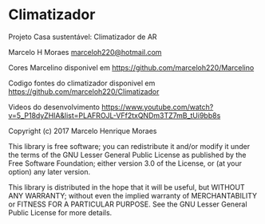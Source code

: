 # Climatizador
Projeto Casa sustentável: Climatizador de AR

Marcelo H Moraes
marceloh220@hotmail.com

Cores Marcelino disponivel em
https://github.com/marceloh220/Marcelino

Codigo fontes do climatizador disponivel em
https://github.com/marceloh220/Climatizador

Videos do desenvolvimento
https://www.youtube.com/watch?v=5_P18dyZHlA&list=PLAFROJL-VFf2txQNDm3TZ7mB_tUi9bb8s

Copyright (c) 2017 Marcelo Henrique Moraes

This library is free software; you can redistribute it and/or
modify it under the terms of the GNU Lesser General Public
License as published by the Free Software Foundation; either
version 3.0 of the License, or (at your option) any later version.

This library is distributed in the hope that it will be useful,
but WITHOUT ANY WARRANTY; without even the implied warranty of
MERCHANTABILITY or FITNESS FOR A PARTICULAR PURPOSE.  See the GNU
Lesser General Public License for more details.
